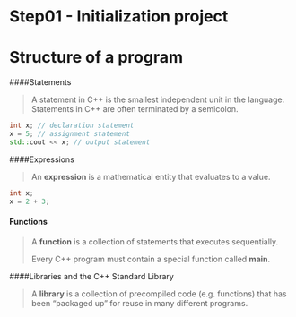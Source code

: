 # Step01 - Initialization project



# Structure of a program

####Statements

> A statement in C++ is the smallest independent unit in the language. Statements in C++ are often terminated by a semicolon.

```c++
int x; // declaration statement
x = 5; // assignment statement
std::cout << x; // output statement
```



####Expressions

> An **expression** is a mathematical entity that evaluates to a value.

```c++
int x;
x = 2 + 3;
```



#### Functions

>A **function** is a collection of statements that executes sequentially. 
>
>Every C++ program must contain a special function called **main**. 



####Libraries and the C++ Standard Library

> A **library** is a collection of precompiled code (e.g. functions) that has been “packaged up” for reuse in many different programs.



